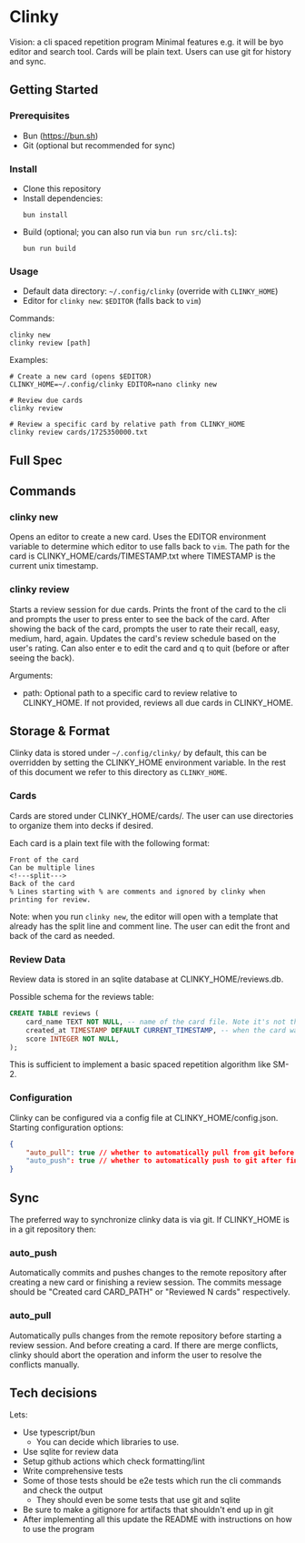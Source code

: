 # Clinky

Vision: a cli spaced repetition program
Minimal features e.g. it will be byo editor and search tool. Cards will be plain text. Users can use git for history and sync.

## Getting Started

### Prerequisites

- Bun (https://bun.sh)
- Git (optional but recommended for sync)

### Install

- Clone this repository
- Install dependencies:
  ```
  bun install
  ```
- Build (optional; you can also run via `bun run src/cli.ts`):
  ```
  bun run build
  ```

### Usage

- Default data directory: `~/.config/clinky` (override with `CLINKY_HOME`)
- Editor for `clinky new`: `$EDITOR` (falls back to `vim`)

Commands:

```
clinky new
clinky review [path]
```

Examples:

```
# Create a new card (opens $EDITOR)
CLINKY_HOME=~/.config/clinky EDITOR=nano clinky new

# Review due cards
clinky review

# Review a specific card by relative path from CLINKY_HOME
clinky review cards/1725350000.txt
```

## Full Spec

## Commands

### clinky new

Opens an editor to create a new card. Uses the EDITOR environment variable to determine which editor to use falls back to `vim`. The path for the card is CLINKY_HOME/cards/TIMESTAMP.txt where TIMESTAMP is the current unix timestamp.

### clinky review

Starts a review session for due cards. Prints the front of the card to the cli and prompts the user to press enter to see the back of the card. After showing the back of the card, prompts the user to rate their recall, easy, medium, hard, again. Updates the card's review schedule based on the user's rating. Can also enter e to edit the card and q to quit (before or after seeing the back).

Arguments:

- path: Optional path to a specific card to review relative to CLINKY_HOME. If not provided, reviews all due cards in CLINKY_HOME.

## Storage & Format

Clinky data is stored under `~/.config/clinky/` by default, this can be overridden by setting the CLINKY_HOME environment variable. In the rest of this document we refer to this directory as `CLINKY_HOME`.

### Cards

Cards are stored under CLINKY_HOME/cards/. The user can use directories to organize them into decks if desired.

Each card is a plain text file with the following format:

```
Front of the card
Can be multiple lines
<!---split--->
Back of the card
% Lines starting with % are comments and ignored by clinky when printing for review.
```

Note: when you run `clinky new`, the editor will open with a template that already has the split line and comment line. The user can edit the front and back of the card as needed.

### Review Data

Review data is stored in an sqlite database at CLINKY_HOME/reviews.db.

Possible schema for the reviews table:

```sql
CREATE TABLE reviews (
    card_name TEXT NOT NULL, -- name of the card file. Note it's not the path. Cards must have unique names and moving them doesn't affect the review data.
    created_at TIMESTAMP DEFAULT CURRENT_TIMESTAMP, -- when the card was reviewed
    score INTEGER NOT NULL,
);
```

This is sufficient to implement a basic spaced repetition algorithm like SM-2.

### Configuration

Clinky can be configured via a config file at CLINKY_HOME/config.json. Starting configuration options:

```json
{
    "auto_pull": true // whether to automatically pull from git before starting a review session
    "auto_push": true // whether to automatically push to git after finishing a review session or creating a card
}
```

## Sync

The preferred way to synchronize clinky data is via git. If CLINKY_HOME is in a git repository then:

### auto_push

Automatically commits and pushes changes to the remote repository after creating a new card or finishing a review session. The commits message should be "Created card CARD_PATH" or "Reviewed N cards" respectively.

### auto_pull

Automatically pulls changes from the remote repository before starting a review session. And before creating a card. If there are merge conflicts, clinky should abort the operation and inform the user to resolve the conflicts manually.

## Tech decisions

Lets:

- Use typescript/bun
  - You can decide which libraries to use.
- Use sqlite for review data
- Setup github actions which check formatting/lint
- Write comprehensive tests
- Some of those tests should be e2e tests which run the cli commands and check the output
  - They should even be some tests that use git and sqlite
- Be sure to make a gitignore for artifacts that shouldn't end up in git
- After implementing all this update the README with instructions on how to use the program
